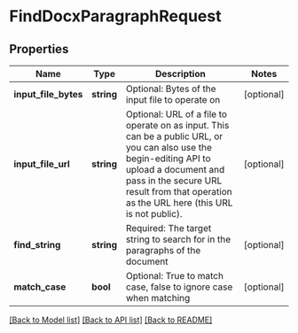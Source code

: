 # FindDocxParagraphRequest

## Properties
Name | Type | Description | Notes
------------ | ------------- | ------------- | -------------
**input_file_bytes** | **string** | Optional: Bytes of the input file to operate on | [optional] 
**input_file_url** | **string** | Optional: URL of a file to operate on as input.  This can be a public URL, or you can also use the begin-editing API to upload a document and pass in the secure URL result from that operation as the URL here (this URL is not public). | [optional] 
**find_string** | **string** | Required: The target string to search for in the paragraphs of the document | [optional] 
**match_case** | **bool** | Optional: True to match case, false to ignore case when matching | [optional] 

[[Back to Model list]](../README.md#documentation-for-models) [[Back to API list]](../README.md#documentation-for-api-endpoints) [[Back to README]](../README.md)


